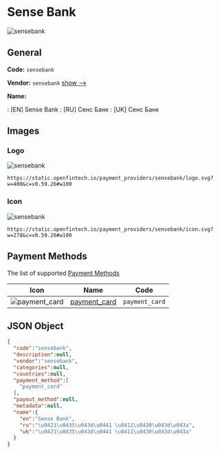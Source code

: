 
# Sense Bank 
![sensebank](https://static.openfintech.io/payment_providers/sensebank/logo.svg?w=400&c=v0.59.26#w100)  

## General 
 
**Code:** `sensebank` 
 
**Vendor:** `sensebank` [show -->](/vendors/sensebank/) 
 
**Name:** 
 
:	[EN] Sense Bank 
:	[RU] Сенс Банк 
:	[UK] Сенс Банк 
 

## Images 

### Logo 
 
![sensebank](https://static.openfintech.io/payment_providers/sensebank/logo.svg?w=400&c=v0.59.26#w100)  

```
https://static.openfintech.io/payment_providers/sensebank/logo.svg?w=400&c=v0.59.26#w100
```  

### Icon 
 
![sensebank](https://static.openfintech.io/payment_providers/sensebank/icon.svg?w=278&c=v0.59.26#w100)  

```
https://static.openfintech.io/payment_providers/sensebank/icon.svg?w=278&c=v0.59.26#w100
```  

## Payment Methods 
 
The list of supported [Payment Methods](/payment-methods/) 

|Icon|Name|Code| 
|:---:|:---:|:---:| 
|![payment_card](https://static.openfintech.io/payment_methods/payment_card/icon.svg?w=278&c=v0.59.26#w100) |[payment_card](/payment-methods/payment_card/)|`payment_card`| 
 

## JSON Object 

```json
{
  "code":"sensebank",
  "description":null,
  "vendor":"sensebank",
  "categories":null,
  "countries":null,
  "payment_method":[
    "payment_card"
  ],
  "payout_method":null,
  "metadata":null,
  "name":{
    "en":"Sense Bank",
    "ru":"\u0421\u0435\u043d\u0441 \u0411\u0430\u043d\u043a",
    "uk":"\u0421\u0435\u043d\u0441 \u0411\u0430\u043d\u043a"
  }
}
```  
